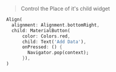 > Control the Place of it's child widget

```dart
Align(
  alignment: Alignment.bottomRight,
  child: MaterialButton(
	  color: Colors.red,
	  child: Text('Add Data'),
	  onPressed: () {
		Navigator.pop(context);
	  }),
)
```

